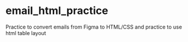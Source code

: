 # email_html_practice

Practice to convert emails from Figma to HTML/CSS and practice to use html table layout
